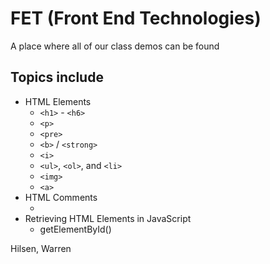 # FET (Front End Technologies)

A place where all of our class demos can be found

## Topics include

- HTML Elements
  - `<h1>` - `<h6>`
  - `<p>`
  - `<pre>`
  - `<b>` / `<strong>`
  - `<i>`
  - `<ul>`, `<ol>`, and `<li>`
  - `<img>`
  - `<a>`
- HTML Comments
  - <!-- Comment -->
- Retrieving HTML Elements in JavaScript
  - getElementById()

Hilsen, Warren
